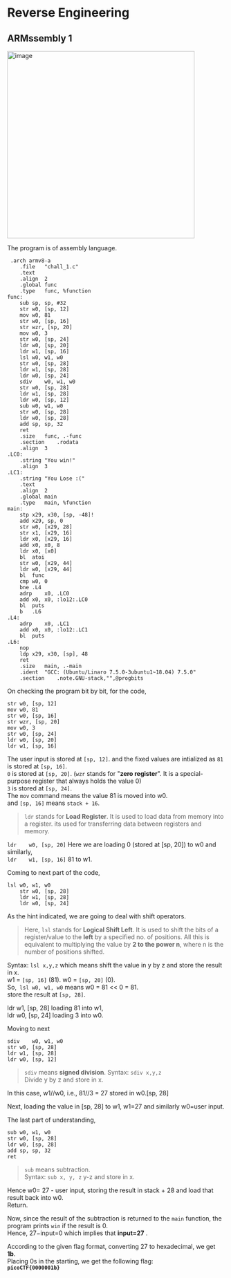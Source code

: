 # Reverse Engineering  

## ARMssembly 1  
<img width="433" alt="image" src="https://github.com/user-attachments/assets/fb4cee2d-3a76-4ac5-86dc-5bd05f29d20f" />  

The program is of assembly language.  
```
 .arch armv8-a
	.file	"chall_1.c"
	.text
	.align	2
	.global	func
	.type	func, %function
func:
	sub	sp, sp, #32
	str	w0, [sp, 12]
	mov	w0, 81
	str	w0, [sp, 16]
	str	wzr, [sp, 20]
	mov	w0, 3
	str	w0, [sp, 24]
	ldr	w0, [sp, 20]
	ldr	w1, [sp, 16]
	lsl	w0, w1, w0
	str	w0, [sp, 28]
	ldr	w1, [sp, 28]
	ldr	w0, [sp, 24]
	sdiv	w0, w1, w0
	str	w0, [sp, 28]
	ldr	w1, [sp, 28]
	ldr	w0, [sp, 12]
	sub	w0, w1, w0
	str	w0, [sp, 28]
	ldr	w0, [sp, 28]
	add	sp, sp, 32
	ret
	.size	func, .-func
	.section	.rodata
	.align	3
.LC0:
	.string	"You win!"
	.align	3
.LC1:
	.string	"You Lose :("
	.text
	.align	2
	.global	main
	.type	main, %function
main:
	stp	x29, x30, [sp, -48]!
	add	x29, sp, 0
	str	w0, [x29, 28]
	str	x1, [x29, 16]
	ldr	x0, [x29, 16]
	add	x0, x0, 8
	ldr	x0, [x0]
	bl	atoi
	str	w0, [x29, 44]
	ldr	w0, [x29, 44]
	bl	func
	cmp	w0, 0
	bne	.L4
	adrp	x0, .LC0
	add	x0, x0, :lo12:.LC0
	bl	puts
	b	.L6
.L4:
	adrp	x0, .LC1
	add	x0, x0, :lo12:.LC1
	bl	puts
.L6:
	nop
	ldp	x29, x30, [sp], 48
	ret
	.size	main, .-main
	.ident	"GCC: (Ubuntu/Linaro 7.5.0-3ubuntu1~18.04) 7.5.0"
	.section	.note.GNU-stack,"",@progbits
```

On checking the program bit by bit, 
for the code,  
```
str w0, [sp, 12]
mov w0, 81
str w0, [sp, 16]
str wzr, [sp, 20]
mov w0, 3
str w0, [sp, 24]
ldr w0, [sp, 20]
ldr w1, [sp, 16]
```  
The user input is stored at `[sp, 12]`.
and the fixed values are intialized as 
`81` is stored at `[sp, 16]`.  
`0` is stored at `[sp, 20]`. (`wzr` stands for "**zero register**". It is a special-purpose register that always holds the value 0)  
`3` is stored at `[sp, 24]`.   
The `mov` command means the value 81 is moved into w0.  
and `[sp, 16]` means `stack + 16`.  

>`ldr` stands for **Load Register**.
>It is used to load data from memory into a register. its used for transferring data between registers and memory.

`ldr	w0, [sp, 20]` Here we are loading 0 (stored at [sp, 20]) to w0 and similarly,  
`ldr	w1, [sp, 16]` 81 to w1.  

Coming to next part of the code,  
```  
lsl	w0, w1, w0
	str	w0, [sp, 28]
	ldr	w1, [sp, 28]
	ldr	w0, [sp, 24]
```
As the hint indicated, we are going to deal with shift operators.  
>Here, `lsl` stands for **Logical Shift Left**. It is used to shift the bits of a register/value to the **left** by a specified no. of positions. 
>All this is equivalent to multiplying the value by **2 to the power n**, where n is the number of positions shifted.  

Syntax: `lsl x,y,z`
which means shift the value in y by z and store the result in x.  
w1 = `[sp, 16]` (81).
w0 = `[sp, 20]` (0).   
So,` lsl w0, w1, w0` means w0 = 81 << 0 = 81.  
store the result at `[sp, 28]`.  

ldr	w1, [sp, 28] loading 81 into w1,    
ldr	w0, [sp, 24] loading 3 into w0.  

Moving to next  
```
sdiv	w0, w1, w0
str	w0, [sp, 28]
ldr	w1, [sp, 28]
ldr	w0, [sp, 12]
```  

>`sdiv` means **signed division**.
Syntax: `sdiv x,y,z`  
Divide y by z and store in x.  

In this case, w1//w0, i.e., 81//3 = 27 stored in w0.[sp, 28]  

Next, loading the value in [sp, 28] to w1, w1=27 and similarly w0=user input.  

The last part of understanding,  
```
sub	w0, w1, w0
str	w0, [sp, 28]
ldr	w0, [sp, 28]
add	sp, sp, 32
ret
```

>`sub` means subtraction.  
Syntax: `sub x, y, z`
y-z and store in x.

Hence w0= 27 - user input, storing the result in stack + 28 and load that result back into w0.  
Return.   

Now, since the result of the subtraction is returned to the `main` function, the program prints `win` if the result is 0.  
Hence, 27−input=0
which implies that **input=27** .

According to the given flag format, 
converting 27 to hexadecimal, we get **1b**.  
Placing 0s in the starting, we get the following flag:  
**`picoCTF{0000001b}`**











